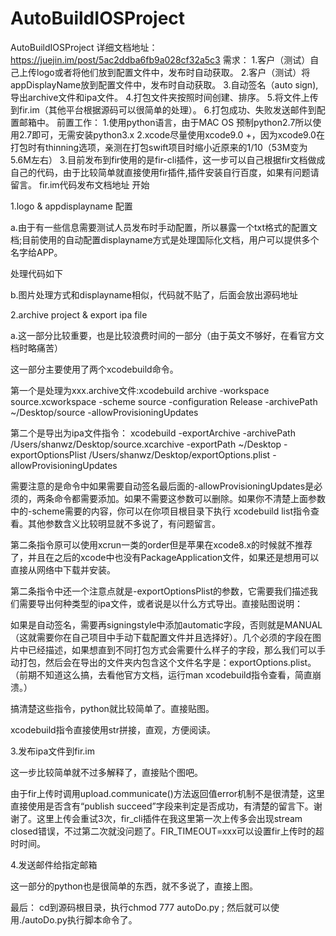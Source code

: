 # AutoBuildIOSProject
AutoBuildIOSProject
详细文档地址：https://juejin.im/post/5ac2ddba6fb9a028cf32a5c3
需求：
1.客户（测试）自己上传logo或者将他们放到配置文件中，发布时自动获取。
2.客户（测试）将appDisplayName放到配置文件中，发布时自动获取。
3.自动签名（auto sign),导出archive文件和ipa文件。
4.打包文件夹按照时间创建、排序。
5.将文件上传到fir.im（其他平台根据源码可以很简单的处理）。
6.打包成功、失败发送邮件到配置邮箱中。
前置工作：
1.使用python语言，由于MAC OS 预制python2.7所以使用2.7即可，无需安装python3.x
2.xcode尽量使用xcode9.0 +，因为xcode9.0在打包时有thinning选项，亲测在打包swift项目时缩小近原来的1/10（53M变为5.6M左右）
3.目前发布到fir使用的是fir-cli插件，这一步可以自己根据fir文档做成自己的代码，由于比较简单就直接使用fir插件,插件安装自行百度，如果有问题请留言。
fir.im代码发布文档地址
开始

1.logo & appdisplayname 配置

a.由于有一些信息需要测试人员发布时手动配置，所以暴露一个txt格式的配置文档;目前使用的自动配置displayname方式是处理国际化文档，用户可以提供多个名字给APP。





处理代码如下

b.图片处理方式和displayname相似，代码就不贴了，后面会放出源码地址



2.archive project & export ipa file

a.这一部分比较重要，也是比较浪费时间的一部分（由于英文不够好，在看官方文档时略痛苦）




这一部分主要使用了两个xcodebuild命令。




第一个是处理为xxx.archive文件:xcodebuild archive -workspace source.xcworkspace -scheme source -configuration Release -archivePath ~/Desktop/source -allowProvisioningUpdates




第二个是导出为ipa文件指令： xcodebuild -exportArchive -archivePath /Users/shanwz/Desktop/source.xcarchive -exportPath ~/Desktop -exportOptionsPlist /Users/shanwz/Desktop/exportOptions.plist -allowProvisioningUpdates




需要注意的是命令中如果需要自动签名最后面的-allowProvisioningUpdates是必须的，两条命令都需要添加。如果不需要这参数可以删除。如果你不清楚上面参数中的-scheme需要的内容，你可以在你项目根目录下执行 xcodebuild list指令查看。其他参数含义比较明显就不多说了，有问题留言。




第二条指令原可以使用xcrun一类的order但是苹果在xcode8.x的时候就不推荐了，并且在之后的xcode中也没有PackageApplication文件，如果还是想用可以直接从网络中下载并安装。




第二条指令中还一个注意点就是-exportOptionsPlist的参数，它需要我们描述我们需要导出何种类型的ipa文件，或者说是以什么方式导出。直接贴图说明：







如果是自动签名，需要再signingstyle中添加automatic字段，否则就是MANUAL（这就需要你在自己项目中手动下载配置文件并且选择好）。几个必须的字段在图片中已经描述，如果想直到不同打包方式会需要什么样子的字段，那么我们可以手动打包，然后会在导出的文件夹内包含这个文件名字是：exportOptions.plist。（前期不知道这么搞，去看他官方文档，运行man xcodebuild指令查看，简直崩溃。）




搞清楚这些指令，python就比较简单了。直接贴图。







xcodebuild指令直接使用str拼接，直观，方便阅读。




3.发布ipa文件到fir.im




这一步比较简单就不过多解释了，直接贴个图吧。







由于fir上传时调用upload.communicate()方法返回值error机制不是很清楚，这里直接使用是否含有“publish succeed”字段来判定是否成功，有清楚的留言下。谢谢了。这里上传会重试3次，fir_cli插件在我这里第一次上传多会出现stream closed错误，不过第二次就没问题了。FIR_TIMEOUT=xxx可以设置fir上传时的超时时间。



4.发送邮件给指定邮箱



这一部分的python也是很简单的东西，就不多说了，直接上图。







最后：
cd到源码根目录，执行chmod 777 autoDo.py ; 然后就可以使用./autoDo.py执行脚本命令了。


